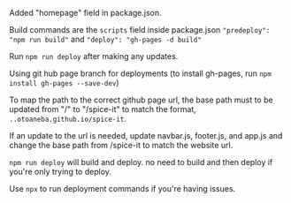 Added "homepage" field in package.json.

Build commands are the `scripts` field inside package.json
`"predeploy": "npm run build"` and `"deploy": "gh-pages -d build"`

Run `npm run deploy` after making any updates.

Using git hub page branch for deployments (to install gh-pages, run `npm install gh-pages --save-dev`)

To map the path to the correct github page url, the base path must to be updated from "/" to "/spice-it" to match the format, `..otoaneba.github.io/spice-it`. 

If an update to the url is needed, update navbar.js, footer.js, and app.js and change the base path from /spice-it to match the website url.

`npm run deploy` will build and deploy. no need to build and then deploy if you're only trying to deploy.

Use `npx` to run deployment commands if you're having issues.